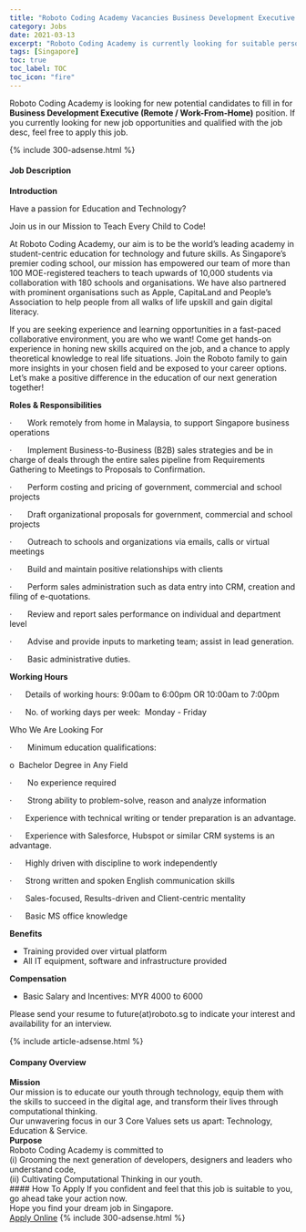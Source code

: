 ```yaml
---
title: "Roboto Coding Academy Vacancies Business Development Executive (Remote / Work-From-Home)" 
category: Jobs 
date: 2021-03-13 
excerpt: "Roboto Coding Academy is currently looking for suitable person to fill in the Business Development Executive (Remote / Work-From-Home) which based in Singapore" 
tags: [Singapore] 
toc: true 
toc_label: TOC 
toc_icon: "fire" 
--- 
```


<p>Roboto Coding Academy is looking for new potential candidates to fill in for <b>Business Development Executive (Remote / Work-From-Home)</b> position. If you currently looking for new job opportunities and qualified with the job desc, feel free to apply this job.
</p>{% include 300-adsense.html %} 
<div><div><h4>Job Description</h4></div><div><div><span><div><p><strong>Introduction</strong></p><p>Have a passion for Education and Technology?</p><p>Join us in our Mission to Teach Every Child to Code!</p><p>At Roboto Coding Academy, our aim is to be the world&#8217;s leading academy in student-centric education for technology and future skills. As Singapore&#8217;s premier coding school, our mission has empowered our team of more than 100 MOE-registered teachers to teach upwards of 10,000 students via collaboration with 180 schools and organisations. We have also partnered with prominent organisations such as Apple, CapitaLand and People&#8217;s Association to help people from all walks of life upskill and gain digital literacy.</p><p>If you are seeking experience and learning opportunities in a fast-paced collaborative environment, you are who we want! Come get hands-on experience in honing new skills acquired on the job, and a chance to apply theoretical knowledge to real life situations. Join the Roboto family to gain more insights in your chosen field and be exposed to your career options. Let&#8217;s make a positive difference in the education of our next generation together!</p><p><strong>Roles &amp; Responsibilities</strong></p><p>&#183;&#160;&#160;&#160;&#160;&#160;&#160;&#160;Work remotely from home in Malaysia, to support Singapore business operations</p><p>&#183;&#160;&#160;&#160;&#160;&#160;&#160;&#160;Implement Business-to-Business (B2B) sales strategies and be in charge of deals through the entire sales pipeline from Requirements Gathering to Meetings to Proposals to Confirmation.</p><p>&#183;&#160;&#160;&#160;&#160;&#160;&#160;&#160;Perform costing and pricing of government, commercial and school projects</p><p>&#183;&#160;&#160;&#160;&#160;&#160;&#160;&#160;Draft organizational proposals for government, commercial and school projects</p><p>&#183;&#160;&#160;&#160;&#160;&#160;&#160;&#160;Outreach to schools and organizations via emails, calls or virtual meetings</p><p>&#183;&#160;&#160;&#160;&#160;&#160;&#160;&#160;Build and maintain positive relationships with clients</p><p>&#183;&#160;&#160;&#160;&#160;&#160;&#160;&#160;Perform sales administration such as data entry into CRM, creation and filing of e-quotations.</p><p>&#183;&#160;&#160;&#160;&#160;&#160;&#160;&#160;Review and report sales performance on individual and department level</p><p>&#183;&#160;&#160;&#160;&#160;&#160;&#160;&#160;Advise and provide inputs to marketing team; assist in lead generation.</p><p>&#183;&#160;&#160;&#160;&#160;&#160;&#160;&#160;Basic administrative duties.</p><p><strong>Working Hours</strong></p><p>&#183;&#160;&#160;&#160;&#160;&#160;&#160;Details of working hours: 9:00am to 6:00pm OR 10:00am to 7:00pm&#160;</p><p>&#183;&#160;&#160;&#160;&#160;&#160;&#160;No. of working days per week: &#160;Monday - Friday</p><p>Who We Are Looking For</p><p>&#183;&#160;&#160;&#160;&#160;&#160;&#160;&#160;Minimum education qualifications:</p><p>o&#160;&#160;Bachelor Degree in Any Field</p><p>&#183;&#160;&#160;&#160;&#160;&#160;&#160;&#160;No experience required</p><p>&#183;&#160;&#160;&#160;&#160;&#160;&#160;&#160;Strong ability to problem-solve, reason and analyze information</p><p>&#183;&#160;&#160;&#160;&#160;&#160;&#160;Experience with technical writing or tender preparation is an advantage.</p><p>&#183;&#160;&#160;&#160;&#160;&#160;&#160;Experience with Salesforce, Hubspot or similar CRM systems is an advantage.</p><p>&#183;&#160;&#160;&#160;&#160;&#160;&#160;Highly driven with discipline to work independently</p><p>&#183;&#160;&#160;&#160;&#160;&#160;&#160;Strong written and spoken English communication skills</p><p>&#183;&#160;&#160;&#160;&#160;&#160;&#160;Sales-focused, Results-driven and Client-centric mentality</p><p>&#183;&#160;&#160;&#160;&#160;&#160;&#160;Basic MS office knowledge</p><p><strong>Benefits</strong></p><ul><li>Training provided over virtual platform</li><li>All IT equipment, software and infrastructure provided</li></ul><p><strong>Compensation</strong></p><ul><li>Basic Salary and Incentives:&#160;MYR 4000 to 6000</li></ul><p>Please send your resume to future(at)roboto.sg to indicate your interest and availability for an interview.</p></div></span></div></div></div> 
{% include article-adsense.html %} 
<div><div><h4>Company Overview</h4></div><div><div><span><div><div>
<div><strong>Mission</strong></div>
<div>
<div>Our mission is to educate our youth through technology, equip them with the skills to succeed in the digital age, and transform their lives through computational thinking.<br>
Our unwavering focus in our 3 Core Values sets us apart: Technology, Education &amp; Service.</div>
<div>
<div><strong>Purpose</strong></div>
<div>
<div>Roboto Coding Academy is committed to&#160;<br>
(i) Grooming the next generation of developers, designers and leaders who understand code,<br>
(ii) Cultivating Computational Thinking in our youth.</div>
</div>
</div>
</div>
</div></div></span></div></div></div> 
#### How To Apply 
If you confident and feel that this job is suitable to you, go ahead take your action now. <br/> 
Hope you find your dream job in Singapore. <br/> 
<a href="https://www.jobstreet.com.my/en/job/business-development-executive-remote-work-from-home-8409058/origin/sg?jobId=jobstreet-sg-job-8409058&" class="btn btn--info" target="_blank" rel="nofollow noopenner">Apply Online</a> 
{% include 300-adsense.html %} 